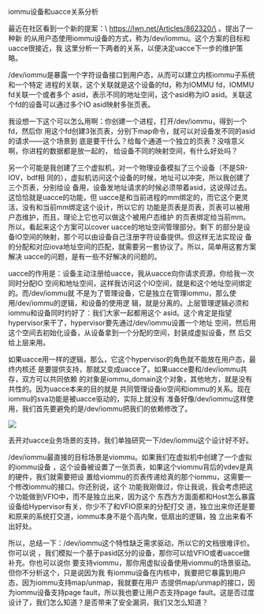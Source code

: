         
iommu设备和uacce关系分析

最近在社区看到一个新的提案：\ https://lwn.net/Articles/862320/\ 。提出了一种新
的从用户态使用iommu设备的方式，称为/dev/iommu。这个方案的目标和uacce很接近，我
这里分析一下两者的关系，以便决定uacce下一步的维护策略。

/dev/iommu是暴露一个字符设备接口到用户态，从而可以建立内核iommu子系统和一个特定
进程的关联，这个关联就是这个设备的fd，称为IOMMU fd，IOMMU fd关联一个或者多个
asid，表示不同的地址空间，这个asid称为IO asid。关联这个fd的设备可以通过多个IO
asid映射多张页表。

我设想一下这个可以怎么用啊：你创建一个进程，打开/dev/iommu，得到一个fd，然后你
用这个fd创建3张页表，分别下map命令，就可以对设备发不同的asid的请求——这个场景到
底是要干什么？给每个通道一个独立的页表？没啥意义啊，你进程的数据都是放一起的，
给设备不同的映射空间，有什么好处吗？

另一个可能是我创建了三个虚拟机，对一个物理设备模拟了三个设备（不是SR-IOV，bdf相
同的），虚拟机访问这个设备的时候，地址可以冲突，所以我创建了三个页表，分别给设
备用，设备发地址请求的时候必须带着asid，这说得过去。这恰恰就是uacce的功能，但
uacce是和当前进程的mm绑定的，而它这个更灵活，没有和当前mm绑定这个设计，所以它的
功能是页表是页表，页表可以被用户态维护，而且，理论上它也可以做这个被用户态维护
的页表绑定给当前mm。所以，看起来这个方案可以cover uacce的地址空间管理部分。剩下
的部分是设备IO空间的映射，那个可以由设备自己注册字符设备提供。但这样无法实现设
备的分配和对应iova地址空间的匹配，就需要另一套协议了。所以，简单用这套方案解决
uacce的问题，是有一些不好解决的问题的。

uacce的作用是：设备主动注册给uacce，我从uacce向你请求资源，你给我一次同时分配IO
空间和地址空间，这样我访问这个IO空间，就是和这个地址空间绑定的。而/dev/iommu就
不是为了管理设备，它是独立在管理iommu，那么使用/dev/iommu的逻辑，和设备的使用逻
辑，就是分离的。上层管理逻辑必须和iommu和设备同时约好了：我们大家一起都用这个
asid。这个肯定是指望hypervisor来干了，hypervisor要先通过/dev/iommu设置一个地址
空间，然后用这个空间去初始化设备，从设备拿到一个分配的空间，封装成虚拟设备，然
后交给上层来用。

如果uacce用一样的逻辑，那么，它这个hypervisor的角色就不能放在用户态，最终内核还
是要提供支持，那就又变成uacce了。如果uacce要和/dev/iommu共存，双方可以共同依赖
的对象是iommu_domain这个对象，其他地方，就是没有共性的。因为uacce本来的目的就是
共同管理设备io空间和iommu的关系。现在iommu的sva功能是被uacce驱动的，实际上就没有
准备好像/dev/iommu这样使用，我们首先要避免的是/dev/iommu把我们的依赖修改了。

![](_static/uacce_vs_uiommu.svg)

丢开对uacce业务场景的支持，我们单独研究一下/dev/iommu这个设计好不好。

/dev/iommu最直接的目标场景是viommu。如果我们在虚拟机中创建了一个虚拟的iommu设备
，这个设备被设置了一张页表，如果这个viommu背后的vdev是真的硬件，我们就需要把设
置给viommu的页表传递给真的那个iommu，这需要一个修改iommu的接口。你还别说，这个
功能我刚做过，你让我说，我会考虑把这个功能做到VFIO中，而不是独立出来，因为这个
东西方方面面都和Host怎么暴露设备给Hypervisor有关，你少不了和VFIO原来的分配打交
道，独立出来你还是要和原来的系统打交道，iommu本身不是个高内聚，低扇出的逻辑，独
立出来看不出好处。

所以，总结一下：/dev/iommu这个特性缺乏需求驱动，所以它的文档很难评价。你可以说
，我们模拟一个基于pasid区分的设备，那你可以给VFIO或者uacce做补充。你也可以说你
要支持viommu，那你用虚拟设备使用viommu的场景驱动。但你不分析这个，只是说因为我
有iommu设备在内核中，我要把它暴露到用户态，因为iommu支持map/unmap，我就要在用户
态提供map/unmap的接口，因为iommu设备支持page fault，所以我也要让用户态支持page
fault。这是否过度设计了，我们怎么知道？是否带来了安全漏洞，我们又怎么知道？
